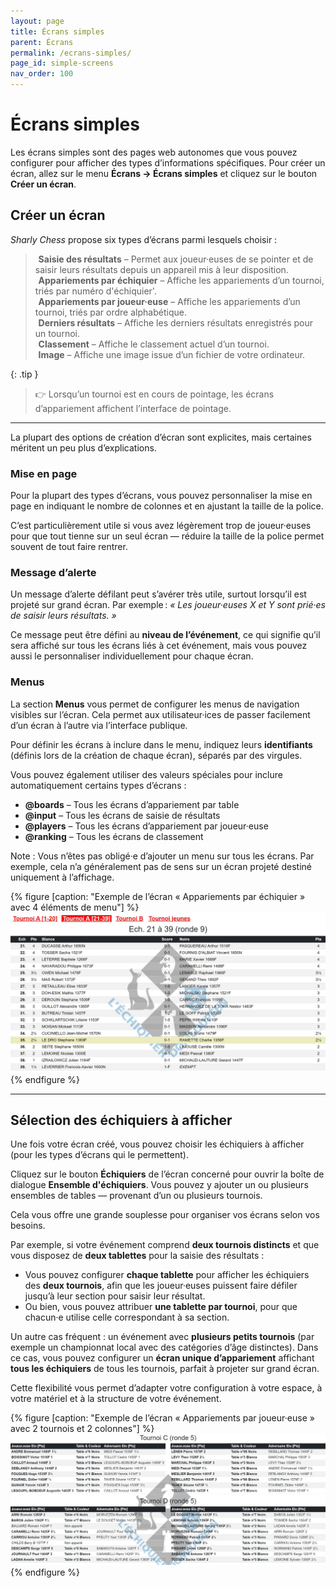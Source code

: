 ```yaml
---
layout: page
title: Écrans simples
parent: Écrans
permalink: /ecrans-simples/
page_id: simple-screens
nav_order: 100
---
```


# Écrans simples

Les écrans simples sont des pages web autonomes que vous pouvez configurer pour afficher des types d’informations spécifiques.
Pour créer un écran, allez sur le menu **Écrans → Écrans simples** et cliquez sur le bouton **Créer un écran**.

## Créer un écran

_Sharly Chess_ propose six types d’écrans parmi lesquels choisir :

> <i class="bi-pencil" style="padding-right: 0.3rem"></i> **Saisie des résultats** – Permet aux joueur·euses de se pointer et de saisir leurs résultats depuis un appareil mis à leur disposition.<br />
> <i class="bi-card-list" style="padding-right: 0.3rem"></i> **Appariements par échiquier** – Affiche les appariements d’un tournoi, triés par numéro d'échiquier'.<br />
> <i class="bi-people" style="padding-right: 0.3rem"></i> **Appariements par joueur·euse** – Affiche les appariements d’un tournoi, triés par ordre  alphabétique.<br />
> <i class="bi-1-square" style="padding-right: 0.3rem"></i> **Derniers résultats** – Affiche les derniers résultats enregistrés pour un tournoi.<br />
> <i class="bi-trophy" style="padding-right: 0.3rem"></i> **Classement** – Affiche le classement actuel d’un tournoi.<br />
> <i class="bi-image" style="padding-right: 0.3rem"></i> **Image** – Affiche une image issue d’un fichier de votre ordinateur.

{: .tip }
> :point_right: Lorsqu’un tournoi est en cours de pointage, les écrans d’appariement affichent l’interface de pointage.

---

La plupart des options de création d’écran sont explicites, mais certaines méritent un peu plus d’explications.

### Mise en page

Pour la plupart des types d’écrans, vous pouvez personnaliser la mise en page en indiquant le nombre de colonnes et en ajustant la taille de la police.

C’est particulièrement utile si vous avez légèrement trop de joueur·euses pour que tout tienne sur un seul écran — réduire la taille de la police permet souvent de tout faire rentrer.

### Message d’alerte

Un message d’alerte défilant peut s’avérer très utile, surtout lorsqu’il est projeté sur grand écran.
Par exemple : *« Les joueur·euses X et Y sont prié·es de saisir leurs résultats. »*

Ce message peut être défini au **niveau de l’événement**, ce qui signifie qu’il sera affiché sur tous les écrans liés à cet événement, mais vous pouvez aussi le personnaliser individuellement pour chaque écran.

### Menus

La section **Menus** vous permet de configurer les menus de navigation visibles sur l’écran.
Cela permet aux utilisateur·ices de passer facilement d’un écran à l’autre via l’interface publique.

Pour définir les écrans à inclure dans le menu, indiquez leurs **identifiants** (définis lors de la création de chaque écran), séparés par des virgules.

Vous pouvez également utiliser des valeurs spéciales pour inclure automatiquement certains types d’écrans :

- **@boards** – Tous les écrans d’appariement par table
- **@input** – Tous les écrans de saisie de résultats
- **@players** – Tous les écrans d’appariement par joueur·euse
- **@ranking** – Tous les écrans de classement

Note : Vous n’êtes pas obligé·e d’ajouter un menu sur tous les écrans. Par exemple, cela n’a généralement pas de sens sur un écran projeté destiné uniquement à l’affichage.

{% figure [caption: "Exemple de l’écran « Appariements par échiquier » avec 4 éléments de menu"] %}
![Exemple de l’écran « Appariements par échiquier » avec 4 éléments de menu](/assets/images/menus-3.jpg)
{% endfigure %}

---

## Sélection des échiquiers à afficher

Une fois votre écran créé, vous pouvez choisir les échiquiers à afficher (pour les types d’écrans qui le permettent).

Cliquez sur le bouton **Échiquiers** de l’écran concerné pour ouvrir la boîte de dialogue **Ensemble d'échiquiers**.
Vous pouvez y ajouter un ou plusieurs ensembles de tables — provenant d’un ou plusieurs tournois.

Cela vous offre une grande souplesse pour organiser vos écrans selon vos besoins.

Par exemple, si votre événement comprend **deux tournois distincts** et que vous disposez de **deux tablettes** pour la saisie des résultats :

- Vous pouvez configurer **chaque tablette** pour afficher les échiquiers des **deux tournois**, afin que les joueur·euses puissent faire défiler jusqu’à leur section pour saisir leur résultat.
- Ou bien, vous pouvez attribuer **une tablette par tournoi**, pour que chacun·e utilise celle correspondant à sa section.

Un autre cas fréquent : un événement avec **plusieurs petits tournois** (par exemple un championnat local avec des catégories d’âge distinctes).
Dans ce cas, vous pouvez configurer un **écran unique d’appariement** affichant **tous les échiquiers** de tous les tournois, parfait à projeter sur grand écran.

Cette flexibilité vous permet d’adapter votre configuration à votre espace, à votre matériel et à la structure de votre événement.

{% figure [caption: "Exemple de l’écran « Appariements par joueur·euse » avec 2 tournois et 2 colonnes"] %}
![Exemple de l’écran « Appariements par joueur·euse » avec 2 tournois et 2 colonnes](/assets/images/players-screen-multi.jpg)
{% endfigure %}

